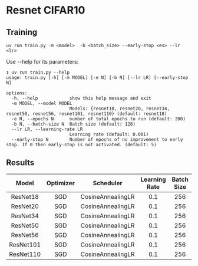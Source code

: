 # Resnet CIFAR10

## Training

```
uv run train.py -m <model>  -b <batch_size> --early-stop <es> --lr <lr>
```

Use --help for its parameters:

```
❯ uv run train.py --help
usage: train.py [-h] [-m MODEL] [-e N] [-b N] [--lr LR] [--early-stop N]

options:
  -h, --help            show this help message and exit
  -m MODEL, --model MODEL
                        Models: {resnet18, resnet20, resnet34, resnet50, resnet56, resnet101, resnet110} (default: resnet18)
  -e N, --epochs N      number of total epochs to run (default: 200)
  -b N, --batch-size N  Batch size (default: 128)
  --lr LR, --learning-rate LR
                        Learning rate (default: 0.001)
  --early-stop N        Number of epochs of no improvement to early stop. If 0 then early-stop is not activated. (default: 5)

```


## Results

| **Model** | **Optimizer** |   **Scheduler**   | **Learning Rate** | **Batch Size** | **Epochs** |    **Accuracy**    |       **Loss**      |
|:---------:|:-------------:|:-----------------:|:-----------------:|:--------------:|:----------:|:------------------:|:-------------------:|
| ResNet18  | SGD           | CosineAnnealingLR | 0.1               | 256            | 200        | 0.955299973487854  | 0.1743779331445694  |
| ResNet20  | SGD           | CosineAnnealingLR | 0.1               | 256            | 200        | 0.9250999689102173 | 0.28694799542427063 |
| ResNet34  | SGD           | CosineAnnealingLR | 0.1               | 256            | 200        | 0.9539999961853027 | 0.21063581109046936 |
| ResNet50  | SGD           | CosineAnnealingLR | 0.1               | 256            | 200        | 0.9501000046730042 | 0.22970011830329895 |
| ResNet56  | SGD           | CosineAnnealingLR | 0.1               | 256            | 200        | 0.9409999847412109 | 0.29426807165145874 |
| ResNet101 | SGD           | CosineAnnealingLR | 0.1               | 256            | 200        | 0.9535000324249268 | 0.22741803526878357 |
| ResNet110 | SGD           | CosineAnnealingLR | 0.1               | 256            | 200        | 0.9455999732017517 | 0.24942642450332642 |
